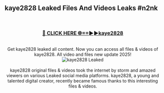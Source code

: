 ## kaye2828 Leaked Files And Videos Leaks #n2nk
<br>
<div align="center">
<h3><a href="https://watchclip.my.id/kaye2828" rel="nofollow">🔴 CLICK HERE 🌐==►►kaye2828</a></h3>
<br>
Get kaye2828 leaked all content. Now you can access all files & videos of kaye2828. All video and files new update 2025!
<br>
<a href="https://watchclip.my.id/kaye2828" rel="nofollow" data-target="animated-image.originalLink"><img src="https://i.ibb.co.com/WyWwxjT/player-gif2.gif" alt="kaye2828 Leaked" style="max-width: 100%; display: inline-block;" data-target="animated-image.originalImage"></a>
<br><br>
kaye2828 original files & videos took the internet by storm and amazed viewers on various Leaked social media platforms. kaye2828, a young and talented digital creator, recently became famous thanks to this interesting files & videos.
</div>
<br>